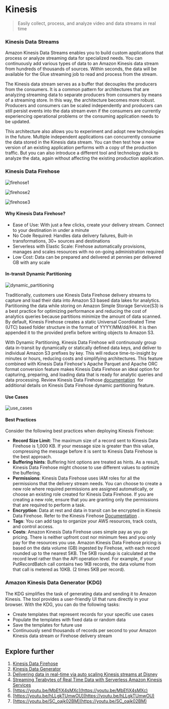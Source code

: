 # Kinesis

> Easily collect, process, and analyze video and data streams in real time

### Kinesis Data Streams

Amazon Kinesis Data Streams enables you to build custom applications that process or analyze streaming data for specialized needs. You can continuously add various types of data to an Amazon Kinesis data stream from hundreds of thousands of sources. Within seconds, the data will be available for the Glue streaming job to read and process from the stream.

The Kinesis data stream serves as a buffer that decouples the producers from the consumers. It is a common pattern for architectures that are analyzing streaming data to separate producers from consumers by means of a streaming store. In this way, the architecture becomes more robust. Producers and consumers can be scaled independently and producers can still persist events into the data stream even if the consumers are currently experiencing operational problems or the consuming application needs to be updated.

This architecture also allows you to experiment and adopt new technologies in the future. Multiple independent applications can concurrently consume the data stored in the Kinesis data stream. You can then test how a new version of an existing application performs with a copy of the production traffic. But you can also introduce a different tool and technology stack to analyze the data, again without affecting the existing production application.

### Kinesis Data Firehose

![firehose1](https://user-images.githubusercontent.com/62965911/214809905-73d9a39f-b54d-4a69-8de7-533caba92a27.png)

![firehose2](https://user-images.githubusercontent.com/62965911/214809918-e1f3a09a-98e4-45d6-aaf1-691fbc38d7f3.png)

![firehose3](https://user-images.githubusercontent.com/62965911/214809922-442e7c57-e696-4b0e-9655-63fcecaf53cf.png)

#### Why Kinesis Data Firehose?

- Ease of Use: With just a few clicks, create your delivery stream. Connect to your destination in under a minute
- No Code Required: Handles data delivery failures, Built-in transformations, 30+ sources and destinations
- Serverless with Elastic Scale: Firehose automatically provisions, manages and scales resources with no on-going administration required
- Low Cost: Data can be prepared and delivered at pennies per delivered GB with any scale

#### In-transit Dynamic Partitioning

![dynamic_partitioning](https://user-images.githubusercontent.com/62965911/214809877-fddd4ead-90ce-4714-b99c-4a87e9eb8dc7.png)

Traditionally, customers use Kinesis Data Firehose delivery streams to capture and load their data into Amazon S3 based data lakes for analytics. Partitioning the data while storing on Amazon Simple Storage Service(S3) is a best practice for optimizing performance and reducing the cost of analytics queries because partitions minimize the amount of data scanned. By default, Kinesis Firehose creates a static Universal Coordinated Time (UTC) based folder structure in the format of YYYY/MM/dd/HH. It is then appended it to the provided prefix before writing objects to Amazon S3.

With Dynamic Partitioning, Kinesis Data Firehose will continuously group data in-transit by dynamically or statically defined data keys, and deliver to individual Amazon S3 prefixes by key. This will reduce time-to-insight by minutes or hours, reducing costs and simplifying architectures. This feature combined with Kinesis Data Firehose's Apache Parquet and Apache ORC format conversion feature makes Kinesis Data Firehose an ideal option for capturing, preparing, and loading data that is ready for analytic queries and data processing. Review Kinesis Data Firehose [documentation](https://docs.aws.amazon.com/firehose/latest/dev/dynamic-partitioning.html)  for additional details on Kinesis Data Firehose dynamic partitioning feature.

#### Use Cases

![use_cases](https://user-images.githubusercontent.com/62965911/214809928-eccb3817-0415-4792-a62b-5c66e3d91f99.png)

#### Best Practices

Consider the following best practices when deploying Kinesis Firehose:

- **Record Size Limit**: The maximum size of a record sent to Kinesis Data Firehose is 1,000 KB. If your message size is greater than this value, compressing the message before it is sent to Kinesis Data Firehose is the best approach.
- **Buffering hints**: Buffering hint options are treated as hints. As a result, Kinesis Data Firehose might choose to use different values to optimize the buffering.
- **Permissions**: Kinesis Data Firehose uses IAM roles for all the permissions that the delivery stream needs. You can choose to create a new role where required permissions are assigned automatically, or choose an existing role created for Kinesis Data Firehose. If you are creating a new role, ensure that you are granting only the permissions that are required to perform a task.
- **Encryption**: Data at rest and data in transit can be encrypted in Kinesis Data Firehose. Refer to the Kinesis Firehose [Documentation](https://docs.aws.amazon.com/firehose/latest/dev/encryption.html) .
- **Tags**: You can add tags to organize your AWS resources, track costs, and control access.
- **Costs**: Amazon Kinesis Data Firehose uses simple pay as you go pricing. There is neither upfront cost nor minimum fees and you only pay for the resources you use. Amazon Kinesis Data Firehose pricing is based on the data volume (GB) ingested by Firehose, with each record rounded up to the nearest 5KB. The 5KB roundup is calculated at the record level rather than the API operation level. For example, if your PutRecordBatch call contains two 1KB records, the data volume from that call is metered as 10KB. (2 times 5KB per record).

### Amazon Kinesis Data Generator (KDG)

The KDG simplifies the task of generating data and sending it to Amazon Kinesis. The tool provides a user-friendly UI that runs directly in your browser. With the KDG, you can do the following tasks:

- Create templates that represent records for your specific use cases
- Populate the templates with fixed data or random data
- Save the templates for future use
- Continuously send thousands of records per second to your Amazon Kinesis data stream or Firehose delivery stream

## Explore further

1. [Kinesis Data Firehose](https://knowledgetree.notion.site/Amazon-Kinesis-Data-Firehose-Shared-62cfabe200004bcf8a92db6d814aba9c)
2. [Kinesis Data Generator](https://awslabs.github.io/amazon-kinesis-data-generator/web/help.html)
3. [Delivering data in real-time via auto scaling Kinesis streams at Disney](https://medium.com/disney-streaming/delivering-data-in-real-time-via-auto-scaling-kinesis-streams-72a0236b2cd9)
4. [Streaming Terabytes of Real Time Data with Serverless Amazon Kinesis Services](https://www.youtube.com/watch?v=ZWyYHgtu67I)
5. [https://youtu.be/MbEfiX4sMXc](https://youtu.be/MbEfiX4sMXc)
6. [https://youtu.be/hLLgkTUmwOU](https://youtu.be/hLLgkTUmwOU)
7. [https://youtu.be/SC_oajk02BM](https://youtu.be/SC_oajk02BM)
